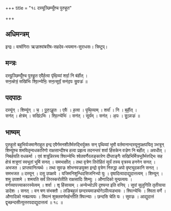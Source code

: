 +++
title = "१८ दस्यूञ्छिम्यूँश्च पुरुहूत"

+++
## अधिमन्त्रम्
इन्द्रः। वार्षागिराः ऋज्राश्वांबरीष-सहदेव-भयमान-सुराधसः। त्रिष्टुप्।

## मन्त्रः
दस्यू॒ञ्छिम्यूँ॑श्च पुरुहू॒त एवै॑र्ह॒त्वा पृ॑थि॒व्यां शर्वा॒ नि ब॑र्हीत् ।  
सन॒त्क्षेत्रं॒ सखि॑भिः श्वि॒त्न्येभिः॒ सन॒त्सूर्यं॒ सन॑द॒पः सु॒वज्रः॑ ॥

## पदपाठः
दस्यू॑न् । शिम्यू॑न् । च॒ । पु॒रु॒ऽहू॒तः । एवैः॑ । ह॒त्वा । पृ॒थि॒व्याम् । शर्वा॑ । नि । ब॒र्ही॒त् ।  
सन॑त् । क्षेत्र॑म् । सखि॑ऽभिः । श्वि॒त्न्येभिः॑ । सन॑त् । सूर्य॑म् । सन॑त् । अ॒पः । सु॒ऽवज्रः॑ ॥

## भाष्यम्
पुरुहूतो बहुभिर्यजमानैराहूत इन्द्र एवैर्गमनशीलैर्मरुद्भिर्युक्तः सन् पृथिव्यां भूमौ वर्तमानान्दस्यूनुपक्षपयितृ ञ्भत्रून् शिम्यूंश्च शमयितृन्वधकारिणो राक्षसान्दीश्च हत्वा प्रहृत्य तदनन्तरं शर्वा हिंसकेन वज्रेण नि बर्हीत् । अवधीत् । निबर्हयति वधकर्मा । एवं शत्रून्निरस्य श्वित्न्येभिः श्वेतवर्णैरलङ्कारेण दीप्ताङ्गैः सखिभिर्मित्रभूतैर्मरुद्भिः सह क्षेत्रं शत्रूणां स्वभूतां भूमिं सनत् । समभाक्षीत् । तथा वृत्रेण तिरोहितं सूर्यं तस्य वृत्रस्य हननेन सनत् । अभजत । प्राप्तवानित्यर्थः । तथा सुवज्रः शोभनवज्रयुक्त इन्द्रो वृत्रेण निरुद्धा अपो वृष्ट्युदकानि सनत् । समभजत ॥ दस्यून् । दसु उपक्षये । यजिमनिशुन्धिदसिजनिभ्यो युः । वृषादित्वादाद्युदात्तत्वम् । शिम्यून् । शमु उपशमे । शमयति सर्वं तिरस्करोतीति राक्षसादिः शिम्युः । औणादिको युन्प्रत्ययः । वर्णव्यापत्त्याकारस्येत्वम् । शर्वा । शृ हिंसायाम् । अन्येभ्योऽपि दृश्यन्त इति वनिप् । सुपां सुलुगिति तृतीयाया डादेशः । सनत् । वन षण संभक्तौ । लङिबहुलं छन्दस्यमाङ्योगेऽपीत्यडभावः । श्वित्न्येभिः । श्विता वर्णे । औणादिको नक्प्रत्ययः । श्वित्नं शुक्लवर्णमर्हन्तीति श्वित्न्याः । छन्दसि चेति यः । सुवज्रः । आद्युदात्तं द्वृच्छन्दसीत्युत्तरपदाद्युदात्तत्वं ॥ १८ ॥